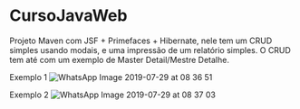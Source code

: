 # CursoJavaWeb

Projeto Maven com JSF + Primefaces + Hibernate, nele tem um CRUD simples usando modais, e uma impressão de um relatório simples.
O CRUD tem até com um exemplo de Master Detail/Mestre Detalhe.

Exemplo 1
![WhatsApp Image 2019-07-29 at 08 36 51](https://user-images.githubusercontent.com/33043903/62373675-501db200-b508-11e9-93cc-c45cb5b1beee.jpeg)

Exemplo 2
![WhatsApp Image 2019-07-29 at 08 37 03](https://user-images.githubusercontent.com/33043903/62373679-52800c00-b508-11e9-8b26-fe580a2725c6.jpeg)
